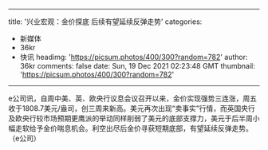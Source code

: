 
---
title: '兴业宏观：金价探底 后续有望延续反弹走势'
categories: 
 - 新媒体
 - 36kr
 - 快讯
headimg: 'https://picsum.photos/400/300?random=782'
author: 36kr
comments: false
date: Sun, 19 Dec 2021 02:23:48 GMT
thumbnail: 'https://picsum.photos/400/300?random=782'
---

<div>   
e公司讯，自周中美、英、欧央行议息会议召开以来，金价实现强势三连涨，周五收于1808.7美元/盎司，创三周来新高。美元再次出现“卖事实”行情，而英国央行及欧央行较市场预期更鹰派的举动同样削弱了美元的底部支撑力，美元于后半周小幅走软给予金价喘息机会。利空出尽后金价寻获短期底部，有望延续反弹走势。（e公司）  
</div>
            